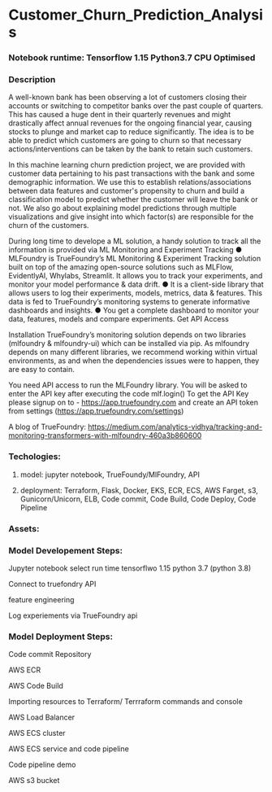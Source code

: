 # Customer_Churn_Prediction_Analysis

### Notebook runtime: Tensorflow 1.15 Python3.7 CPU Optimised

### Description
A well-known bank has been observing a lot of customers closing their accounts or switching to competitor banks over the past couple of quarters. This has caused a huge dent in their quarterly revenues and might drastically affect annual revenues for the ongoing financial year, causing stocks to plunge and market cap to reduce significantly. The idea is to be able to predict which customers are going to churn so that necessary actions/interventions can be taken by the bank to retain such customers.

In this machine learning churn prediction project, we are provided with customer data pertaining to his past transactions with the bank and some demographic information. We use this to establish relations/associations between data features and customer's propensity to churn and build a classification model to predict whether the customer will leave the bank or not. We also go about explaining model predictions through multiple visualizations and give insight into which factor(s) are responsible for the churn of the customers.

During long time to develope a ML solution, a handy solution to track all the
information is provided via ML Monitoring and Experiment Tracking
● MLFoundry is TrueFoundry’s ML Monitoring & Experiment Tracking solution built
on top of the amazing open-source solutions such as MLFlow, EvidentlyAI,
Whylabs, Streamlit. It allows you to track your experiments, and monitor your model
performance & data drift.
● It is a client-side library that allows users to log their experiments, models,
metrics, data & features. This data is fed to TrueFoundry’s monitoring systems to
generate informative dashboards and insights.
● You get a complete dashboard to monitor your data, features, models and
compare experiments.
Get API Access

Installation
TrueFoundry’s monitoring solution depends on two libraries (mlfoundry & mlfoundry-ui)
which can be installed via pip. As mlfoundry depends on many different libraries, we
recommend working within virtual environments, as and when the dependencies issues
were to happen, they are easy to contain.

You need API access to run the MLFoundry library. You will be asked to enter the API key after
executing the code mlf.login()
To get the API Key please signup on to - https://app.truefoundry.com and create an API token
from settings (https://app.truefoundry.com/settings)

A blog of TrueFoundry:
https://medium.com/analytics-vidhya/tracking-and-monitoring-transformers-with-mlfoundry-460a3b860600

### Techologies:

1. model: jupyter notebook, TrueFoundy/MlFoundry, API

2. deployment: Terraform, Flask, Docker, EKS, ECR, ECS, AWS Farget, s3, Gunicorn/Unicorn, ELB, Code commit, Code Build, Code Deploy, Code Pipeline

### Assets:



### Model Developement Steps:

Jupyter notebook select run time tensorflwo 1.15 python 3.7 (python 3.8)

Connect to truefondry API

feature engineering 

Log experiements via TrueFoundry api


### Model Deployment Steps:

Code commit Repository

AWS ECR

AWS Code Build

Importing resources to Terraform/ Terrraform commands and console

AWS Load Balancer

AWS ECS cluster

AWS ECS service and code pipeline

Code pipeline demo

AWS s3 bucket



